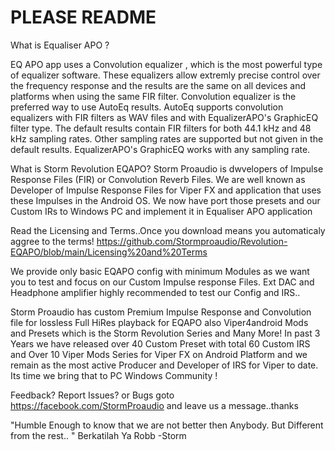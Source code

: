 # PLEASE README 

What is Equaliser APO ?

EQ APO app uses a Convolution equalizer , which is the most powerful type of equalizer software. These equalizers allow extremly precise control over the frequency response and the results are the same on all devices and platforms when using the same FIR filter. Convolution equalizer is the preferred way to use AutoEq results.
AutoEq supports convolution equalizers with FIR filters as WAV files and with EqualizerAPO's GraphicEQ filter type. The default results contain FIR filters for both 44.1 kHz and 48 kHz sampling rates. Other sampling rates are supported but not given in the default results. EqualizerAPO's GraphicEQ works with any sampling rate.

What is Storm Revolution EQAPO?
Storm Proaudio is dwvelopers of Impulse Response Files (FIR) or Convolution Reverb Files. We are well known as Developer of Impulse Response Files for Viper FX and application that uses these Impulses in the Android OS.  We now have port those presets and our Custom IRs to Windows PC and implement it in Equaliser APO application


Read the Licensing and Terms..Once you download means you automaticaly aggree to the terms!
https://github.com/Stormproaudio/Revolution-EQAPO/blob/main/Licensing%20and%20Terms

We provide only basic EQAPO config with minimum Modules as we want you to test
and focus on our Custom Impulse response Files. Ext DAC and Headphone amplifier
highly recommended to test our Config and IRS..

Storm Proaudio has custom Premium Impulse Response and Convolution file for lossless Full 
HiRes playback for EQAPO also Viper4android Mods and Presets which is the Storm Revolution Series
and Many More! In past 3 Years we have released over 40 Custom Preset with total 60 Custom IRS and
Over 10 Viper Mods Series for Viper FX on Android Platform and we remain as the most active Producer
and Developer of IRS for Viper to date. Its time we bring that to PC Windows Community !

Feedback? Report Issues? or Bugs goto https://facebook.com/StormProaudio and leave us a message..thanks

"Humble Enough to know that we are not better then Anybody. But Different from the rest.. "
Berkatilah Ya Robb -Storm
